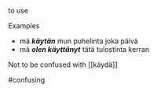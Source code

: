 to use

Examples
- mä ***käytän*** mun puhelinta joka päivä
- mä ***olen käyttänyt*** tätä tulostinta kerran

Not to be confused with [[käydä]]


#confusing